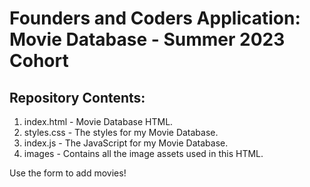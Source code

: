 # Founders and Coders Application: Movie Database - Summer 2023 Cohort

## Repository Contents:

1. index.html - Movie Database HTML.
2. styles.css - The styles for my Movie Database.
3. index.js - The JavaScript for my Movie Database.
4. images - Contains all the image assets used in this HTML.

Use the form to add movies!

